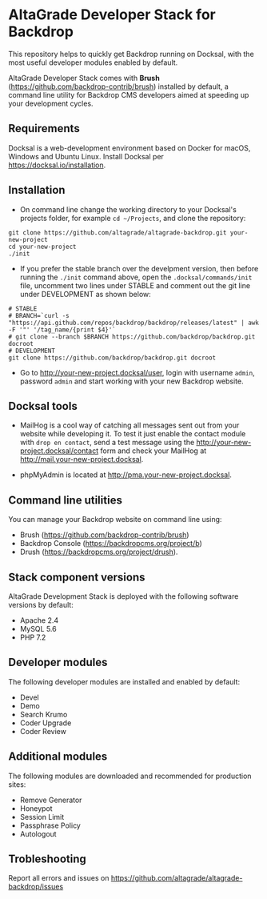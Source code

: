 # AltaGrade Developer Stack for Backdrop
This repository helps to quickly get Backdrop running on Docksal, with the most useful developer modules enabled by default.

AltaGrade Developer Stack comes with **Brush** (https://github.com/backdrop-contrib/brush) installed by default, a command line utility for Backdrop CMS developers aimed at speeding up your development cycles.

## Requirements

Docksal is a web-development environment based on Docker for macOS, Windows and Ubuntu Linux. Install Docksal per https://docksal.io/installation.

## Installation

- On command line change the working directory to your Docksal's projects folder, for example `cd ~/Projects`, and clone the repository:
```
git clone https://github.com/altagrade/altagrade-backdrop.git your-new-project
cd your-new-project
./init
```

- If you prefer the stable branch over the develpment version, then before running the `./init` command above, open the `.docksal/commands/init` file, uncomment two lines under STABLE and comment out the git line under DEVELOPMENT as shown below:
```
# STABLE
# BRANCH=`curl -s "https://api.github.com/repos/backdrop/backdrop/releases/latest" | awk -F '"' '/tag_name/{print $4}'`
# git clone --branch $BRANCH https://github.com/backdrop/backdrop.git docroot
# DEVELOPMENT
git clone https://github.com/backdrop/backdrop.git docroot
```

- Go to http://your-new-project.docksal/user, login with username `admin`, password `admin` and start working with your new Backdrop website. 

## Docksal tools

- MailHog is a cool way of catching all messages sent out from your website while developing it. To test it just enable the contact module with `drop en contact`, send a test message using the http://your-new-project.docksal/contact form and check your MailHog at http://mail.your-new-project.docksal.

- phpMyAdmin is located at http://pma.your-new-project.docksal.

## Command line utilities

You can  manage your Backdrop website on command line using:

- Brush (https://github.com/backdrop-contrib/brush)
- Backdrop Console (https://backdropcms.org/project/b) 
- Drush (https://backdropcms.org/project/drush).

## Stack component versions

AltaGrade Development Stack is deployed with the following software versions by default:

- Apache 2.4
- MySQL 5.6
- PHP 7.2

## Developer modules

The following developer modules are installed and enabled by default:

- Devel 
- Demo 
- Search Krumo 
- Coder Upgrade 
- Coder Review

## Additional modules

The following modules are downloaded and recommended for production sites:

- Remove Generator
- Honeypot
- Session Limit
- Passphrase Policy
- Autologout

## Trobleshooting

Report all errors and issues on https://github.com/altagrade/altagrade-backdrop/issues
